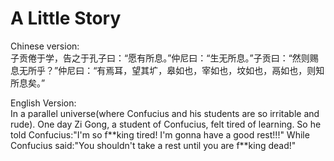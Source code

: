 # A Little Story
Chinese version:  
子贡倦于学，告之于孔子曰：“愿有所息。”仲尼曰：“生无所息。”子贡曰：“然则赐息无所乎？”仲尼曰：“有焉耳，望其圹，皋如也，宰如也，坟如也，鬲如也，则知所息矣。”

English Version:  
In a parallel universe(where Confucius and his students are so irritable and rude). One day Zi Gong, a student of Confucius, felt tired of learning. So he told Confucius:"I'm so f\*\*king tired! I'm gonna have a good rest!!!" While Confucius said:"You shouldn't take a rest until you are f\*\*king dead!"
